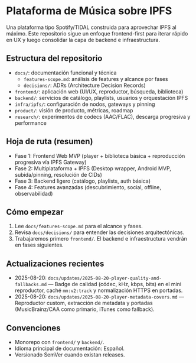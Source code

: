 # Plataforma de Música sobre IPFS

Una plataforma tipo Spotify/TIDAL construida para aprovechar IPFS al máximo. Este repositorio sigue un enfoque frontend-first para iterar rápido en UX y luego consolidar la capa de backend e infraestructura.

## Estructura del repositorio
- `docs/`: documentación funcional y técnica
  - `features-scope.md`: análisis de features y alcance por fases
  - `decisions/`: ADRs (Architecture Decision Records)
- `frontend/`: aplicación web (UI/UX, reproductor, búsqueda, biblioteca)
- `backend/`: servicios de catálogo, playlists, usuarios y orquestación IPFS
- `infra/ipfs/`: configuración de nodos, gateways y pinning
- `product/`: visión de producto, métricas, roadmap
- `research/`: experimentos de codecs (AAC/FLAC), descarga progresiva y performance

## Hoja de ruta (resumen)
- Fase 1: Frontend Web MVP (player + biblioteca básica + reproducción progresiva vía IPFS Gateway)
- Fase 2: Multiplataforma + IPFS (Desktop wrapper, Android MVP, subida/pinning, resolución de CIDs)
- Fase 3: Backend ligero (catálogo, playlists, auth básica)
- Fase 4: Features avanzadas (descubrimiento, social, offline, observabilidad)

## Cómo empezar
1) Lee `docs/features-scope.md` para el alcance y fases.
2) Revisa `docs/decisions/` para entender las decisiones arquitectónicas.
3) Trabajaremos primero `frontend/`. El backend e infraestructura vendrán en fases siguientes.

## Actualizaciones recientes
- 2025-08-20: `docs/updates/2025-08-20-player-quality-and-fallbacks.md` — Badge de calidad (códec, kHz, kbps, bits) en el mini reproductor, caché `mm:v2:track` y normalización HTTPS en portadas.
- 2025-08-20: `docs/updates/2025-08-20-player-metadata-covers.md` — Reproductor custom, extracción de metadata y portadas (MusicBrainz/CAA como primario, iTunes como fallback).

## Convenciones
- Monorepo con `frontend/` y `backend/`.
- Idioma principal de documentación: Español.
- Versionado SemVer cuando existan releases.
